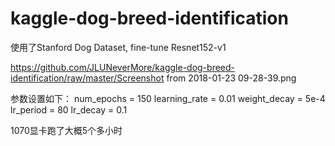 # kaggle-dog-breed-identification

使用了Stanford Dog Dataset, fine-tune Resnet152-v1

https://github.com/JLUNeverMore/kaggle-dog-breed-identification/raw/master/Screenshot from 2018-01-23 09-28-39.png

参数设置如下：
num_epochs = 150
learning_rate = 0.01
weight_decay = 5e-4
lr_period = 80
lr_decay = 0.1

1070显卡跑了大概5个多小时


